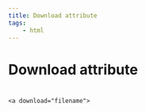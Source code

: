 ```yaml
---
title: Download attribute
tags:
    - html
---
```


# Download attribute

# 

`<a download="filename">`
